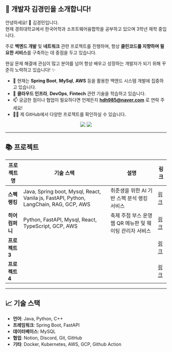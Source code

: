 ## 🌟 **개발자 김경민을 소개합니다!**  
안녕하세요! 👋 김경민입니다.  
현재 경희대학교에서 한국어학과 소프트웨어융합학을 공부하고 있으며 3학년 재학 중입니다.

주로 **백엔드 개발** 및 **네트워크** 관련 프로젝트를 진행하며, 항상 **클린코드를 지향하며 필요한 서비스**를 구축하는 데 중점을 두고 있습니다.  

현실 문제 해결에 관심이 많고 분야를 넘어 항상 배우고 성장하는 개발자가 되기 위해 꾸준히 노력하고 있습니다! ✨

- 🔭 현재는 **Spring Boot**, **MySql**, **AWS** 등을 활용한 백엔드 시스템 개발에 집중하고 있습니다.  
- 🌱 **클라우드 인프라**, **DevOps**, **Fintech** 관련 기술을 학습하고 있습니다.  
- 📫 궁금한 점이나 협업이 필요하다면 언제든지 **hdh985@naver.com** 로 연락 주세요!  
- 🧑‍💻 제 GitHub에서 다양한 프로젝트를 확인하실 수 있습니다.


<!--타이틀 부분-->
<div align="center">
  <img src="https://github-readme-stats.vercel.app/api?username=hdh985&show_icons=true&theme=white" />
  <img src="https://github-readme-stats.vercel.app/api/top-langs/?username=hdh985&layout=compact" />
</div>

---

## 📚 **프로젝트**

| **프로젝트명**       | **기술 스택**                               | **설명**                                                                 | **링크** |
|--------------------|------------------------------------------|----------------------------------------------------------------------|---------|
| **스펙랭킹**       | Java, Spring boot, Mysql, React, Vanila js, FastAPI, Python, LangChain, RAG, GCP, AWS| 취준생을 위한 AI 기반 스펙 분석 랭킹 서비스                                                                             | [링크](https://github.com/MedicinedTime) |
| **히어컴퍼니**       | Python, FastAPI, Mysql, React, TypeScript, GCP, AWS                                    | 축제 주점 부스 운영 웹 QR 메뉴판 및 웨이팅 관리자 서비스                                                                        | [링크]() |
| **프로젝트 3**       |                                        |                                                                                | [링크]() |
| **프로젝트 4**       |                                        |                                                                                | [링크]() |

---

## 📈 **기술 스택**

- **언어**: Java, Python, C++ 
- **프레임워크**: Spring Boot, FastAPI
- **데이터베이스**: MySQL
- **협업**: Notion, Discord, Git, GitHub
- **기타**: Docker, Kubernetes, AWS, GCP, Github Action

